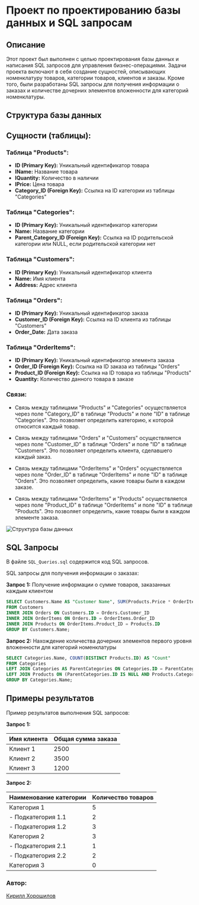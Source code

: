 # Проект по проектированию базы данных и SQL запросам

## Описание
Этот проект был выполнен с целью проектирования базы данных и написания SQL запросов для управления бизнес-операциями. Задачи проекта включают в себя создание сущностей, описывающих номенклатуру товаров, категории товаров, клиентов и заказы. Кроме того, были разработаны SQL запросы для получения информации о заказах и количестве дочерних элементов вложенности для категорий номенклатуры.

## Структура базы данных

## Сущности (таблицы):

### Таблица "Products":
- **ID (Primary Key):** Уникальный идентификатор товара
- **IName:** Название товара
- **IQuantity:** Количество в наличии
- **IPrice:** Цена товара
- **Category_ID (Foreign Key):** Ссылка на ID категории из таблицы "Categories"

### Таблица "Categories":
- **ID (Primary Key):** Уникальный идентификатор категории
- **Name:** Название категории
- **Parent_Category_ID (Foreign Key):** Ссылка на ID родительской категории или NULL, если родительской категории нет

### Таблица "Customers":
- **ID (Primary Key):** Уникальный идентификатор клиента
- **Name:** Имя клиента
- **Address:** Адрес клиента

### Таблица "Orders":
- **ID (Primary Key):** Уникальный идентификатор заказа
- **Customer_ID (Foreign Key):** Ссылка на ID клиента из таблицы "Customers"
- **Order_Date:** Дата заказа

### Таблица "OrderItems":
- **ID (Primary Key):** Уникальный идентификатор элемента заказа
- **Order_ID (Foreign Key):** Ссылка на ID заказа из таблицы "Orders"
- **Product_ID (Foreign Key):** Ссылка на ID товара из таблицы "Products"
- **Quantity:** Количество данного товара в заказе

### Связи:

- Связь между таблицами "Products" и "Categories" осуществляется через поле "Category_ID" в таблице "Products" и поле "ID" в таблице "Categories". Это позволяет определить категорию, к которой относится каждый товар.

- Связь между таблицами "Orders" и "Customers" осуществляется через поле "Customer_ID" в таблице "Orders" и поле "ID" в таблице "Customers". Это позволяет определить клиента, сделавшего каждый заказ.

- Связь между таблицами "OrderItems" и "Orders" осуществляется через поле "Order_ID" в таблице "OrderItems" и поле "ID" в таблице "Orders". Это позволяет определить, какие товары были в каждом заказе.

- Связь между таблицами "OrderItems" и "Products" осуществляется через поле "Product_ID" в таблице "OrderItems" и поле "ID" в таблице "Products". Это позволяет определить, какие товары были в каждом элементе заказа.

![Структура базы данных](relative_path_to_image.png)

## SQL Запросы
В файле `SQL_Queries.sql` содержится код SQL запросов.

SQL запросы для получения информации о заказах:

**Запрос 1:** Получение информации о сумме товаров, заказанных каждым клиентом

```sql
SELECT Customers.Name AS "Customer Name", SUM(Products.Price * OrderItems.Quantity) AS "Total"
FROM Customers
INNER JOIN Orders ON Customers.ID = Orders.Customer_ID
INNER JOIN OrderItems ON Orders.ID = OrderItems.Order_ID
INNER JOIN Products ON OrderItems.Product_ID = Products.ID
GROUP BY Customers.Name;
```

**Запрос 2:** Нахождение количества дочерних элементов первого уровня вложенности для категорий номенклатуры

```sql
SELECT Categories.Name, COUNT(DISTINCT Products.ID) AS "Count"
FROM Categories
LEFT JOIN Categories AS ParentCategories ON Categories.ID = ParentCategories.Parent_Category
LEFT JOIN Products ON (ParentCategories.ID IS NULL AND Products.Category_ID = Categories.ID) OR (ParentCategories.ID IS NOT NULL AND Products.Category_ID = ParentCategories.ID)
GROUP BY Categories.Name;
```

## Примеры результатов
Пример результатов выполнения SQL запросов:

**Запрос 1:**

| Имя клиента | Общая сумма заказа |
|-------------|---------------------|
| Клиент 1    | 2500                |
| Клиент 2    | 3500                |
| Клиент 3    | 1200                |

**Запрос 2:**

| Наименование категории | Количество товаров |
|------------------------|--------------------|
| Категория 1            | 5                  |
|   - Подкатегория 1.1   | 2                  |
|   - Подкатегория 1.2   | 3                  |
| Категория 2            | 3                  |
|   - Подкатегория 2.1   | 1                  |
|   - Подкатегория 2.2   | 2                  |
| Категория 3            | 0                  |

### Автор:
[Кирилл Хорошилов](https://github.com/1emd)